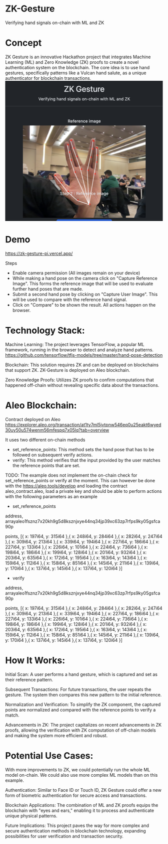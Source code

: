 # ZK-Gesture
Verifying hand signals on-chain with ML and ZK

# Concept
ZK Gesture is an innovative Hackathon project that integrates Machine Learning (ML) and Zero Knowledge (ZK) proofs to create a novel authentication system on the blockchain. The core idea is to use hand gestures, specifically patterns like a Vulcan hand salute, as a unique authenticator for blockchain transactions.
![Login with a hand signal](https://github.com/rohanabraham/ZK-Gesture/blob/main/Notes/Vulcan%20Hand%20Salute%20login.png?raw=true)

# Demo
https://zk-gesture-pi.vercel.app/

Steps
- Enable camera permission (All images remain on your device)
- While making a hand pose on the camera click on "Capture Reference Image". This forms the reference image that will be used to evaluate further hand poses that are made.
- Submit a second hand pose by clicking on "Capture User Image". This will be used to compare with the reference hand signal.
- Click on "Compare" to be shown the result. All actions happen on the browser.


# Technology Stack:
Machine Learning: The project leverages TensorFlow, a popular ML framework, running in the browser to detect and analyze hand patterns. https://github.com/tensorflow/tfjs-models/tree/master/hand-pose-detection

Blockchain: This solution requires ZK and can be deployed on blockchains that support ZK. ZK-Gesture is deployed on Aleo blockchain.

Zero Knowledge Proofs: Utilizes ZK proofs to confirm computations that happened off-chain without revealing specific data about the transactions.

# Aleo Blockchain:
Contract deployed on Aleo https://explorer.aleo.org/transaction/at1ty7ml5jvtpnw546eq0u25eakt6wyed30uy50u574wenm56mfespq7x05lq?tab=overview

It uses two different on-chain methods
- set_reference_points: This method sets the hand pose that has to be followed on subsequent verify actions.
- verify: This method verifies that the input provided by the user matches the reference points that are set.

TODO: The example does not implement the on-chain check for set_reference_points or verify at the moment. This can however be done with the https://aleo.tools/develop and loading the contract aleo_contract.aleo, load a private key and should be able to perform actions with the following parameters as an example

- set_reference_points

address, arrayaleo1fsznz7x20kh9g5d8ksznjxye44nq34jp39xc63zp7rfps9ky05gsfca90p

points, [{ x: 197i64, y: 315i64 },{ x: 248i64, y: 284i64 },{ x: 282i64,  y: 247i64 },{ x: 309i64, y: 213i64 },{ x: 339i64,  y: 194i64 },{ x: 227i64, y: 186i64 },{ x: 227i64,   y: 133i64 },{ x: 226i64,  y: 101i64 },{ x: 224i64,  y: 736i64 },{ x: 198i64, y: 186i64 },{ x: 199i64, y: 128i64 },{ x: 201i64, y: 932i64 },{ x: 203i64, y: 635i64 },{ x: 172i64,  y: 195i64 },{ x: 163i64,  y: 143i64 },{ x: 159i64, y: 112i64 },{ x: 158i64, y: 851i64 },{ x: 145i64, y: 211i64 },{ x: 139i64, y: 170i64 },{ x: 137i64,  y: 145i64 },{ x: 137i64,  y: 120i64 }]

- verify

address, arrayaleo1fsznz7x20kh9g5d8ksznjxye44nq34jp39xc63zp7rfps9ky05gsfca90p

points, [{ x: 197i64, y: 315i64 },{ x: 248i64, y: 284i64 },{ x: 282i64,  y: 247i64 },{ x: 309i64, y: 213i64 },{ x: 339i64,  y: 194i64 },{ x: 227i64, y: 186i64 },{ x: 227i64,   y: 133i64 },{ x: 226i64,  y: 101i64 },{ x: 224i64,  y: 736i64 },{ x: 198i64, y: 186i64 },{ x: 199i64, y: 128i64 },{ x: 201i64, y: 932i64 },{ x: 203i64, y: 635i64 },{ x: 172i64,  y: 195i64 },{ x: 163i64,  y: 143i64 },{ x: 159i64, y: 112i64 },{ x: 158i64, y: 851i64 },{ x: 145i64, y: 211i64 },{ x: 139i64, y: 170i64 },{ x: 137i64,  y: 145i64 },{ x: 137i64,  y: 120i64 }]


# How It Works:
Initial Scan: A user performs a hand gesture, which is captured and set as their reference pattern.

Subsequent Transactions: For future transactions, the user repeats the gesture. The system then compares this new pattern to the initial reference.

Normalization and Verification: To simplify the ZK component, the captured points are normalized and compared with the reference points to verify a match.

Advancements in ZK: The project capitalizes on recent advancements in ZK proofs, allowing the verification with ZK computation of off-chain models and making the system more efficient and robust.

# Potential Use Cases:
With more improvements to ZK, we could potentially run the whole ML model on-chain. We could also use more complex ML models than on this example.

Authentication: Similar to Face ID or Touch ID, ZK Gesture could offer a new form of biometric authentication for secure access and transactions.

Blockchain Applications: The combination of ML and ZK proofs equips the blockchain with "eyes and ears," enabling it to process and authenticate unique physical patterns.

Future Implications: This project paves the way for more complex and secure authentication methods in blockchain technology, expanding possibilities for user verification and transaction security.
